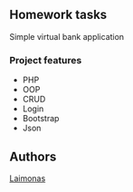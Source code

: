 ## Homework tasks

Simple virtual bank application

### Project features
- PHP
- OOP
- CRUD
- Login
- Bootstrap
- Json

## Authors
[Laimonas](https://github.com/LaimonasMas/)

